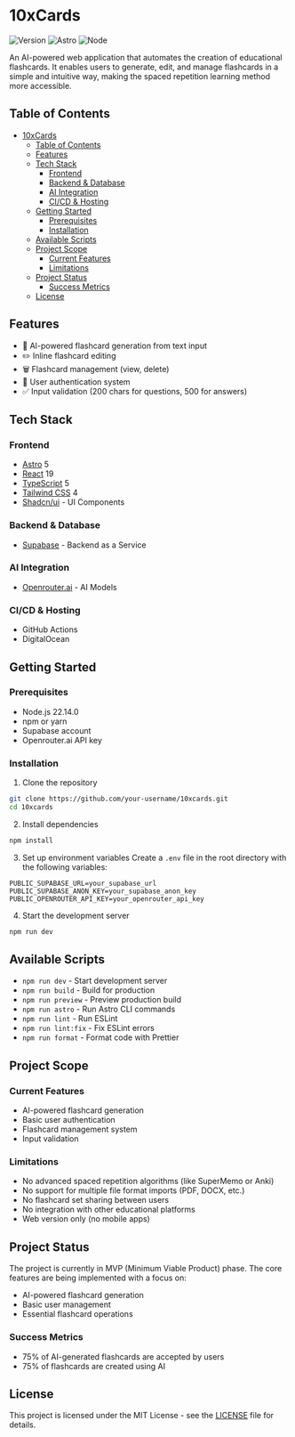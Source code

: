 # 10xCards

![Version](https://img.shields.io/badge/version-0.0.1-blue.svg)
![Astro](https://img.shields.io/badge/Astro-5.5.5-orange.svg)
![Node](https://img.shields.io/badge/node-22.14.0-green.svg)

An AI-powered web application that automates the creation of educational flashcards. It enables users to generate, edit, and manage flashcards in a simple and intuitive way, making the spaced repetition learning method more accessible.

## Table of Contents

- [10xCards](#10xcards)
  - [Table of Contents](#table-of-contents)
  - [Features](#features)
  - [Tech Stack](#tech-stack)
    - [Frontend](#frontend)
    - [Backend \& Database](#backend--database)
    - [AI Integration](#ai-integration)
    - [CI/CD \& Hosting](#cicd--hosting)
  - [Getting Started](#getting-started)
    - [Prerequisites](#prerequisites)
    - [Installation](#installation)
  - [Available Scripts](#available-scripts)
  - [Project Scope](#project-scope)
    - [Current Features](#current-features)
    - [Limitations](#limitations)
  - [Project Status](#project-status)
    - [Success Metrics](#success-metrics)
  - [License](#license)

## Features

- 🤖 AI-powered flashcard generation from text input
- ✏️ Inline flashcard editing
- 🗑️ Flashcard management (view, delete)
- 👤 User authentication system
- ✅ Input validation (200 chars for questions, 500 for answers)

## Tech Stack

### Frontend

- [Astro](https://astro.build/) 5
- [React](https://reactjs.org/) 19
- [TypeScript](https://www.typescriptlang.org/) 5
- [Tailwind CSS](https://tailwindcss.com/) 4
- [Shadcn/ui](https://ui.shadcn.com/) - UI Components

### Backend & Database

- [Supabase](https://supabase.com/) - Backend as a Service

### AI Integration

- [Openrouter.ai](https://openrouter.ai/) - AI Models

### CI/CD & Hosting

- GitHub Actions
- DigitalOcean

## Getting Started

### Prerequisites

- Node.js 22.14.0
- npm or yarn
- Supabase account
- Openrouter.ai API key

### Installation

1. Clone the repository

```bash
git clone https://github.com/your-username/10xcards.git
cd 10xcards
```

2. Install dependencies

```bash
npm install
```

3. Set up environment variables
   Create a `.env` file in the root directory with the following variables:

```plaintext
PUBLIC_SUPABASE_URL=your_supabase_url
PUBLIC_SUPABASE_ANON_KEY=your_supabase_anon_key
PUBLIC_OPENROUTER_API_KEY=your_openrouter_api_key
```

4. Start the development server

```bash
npm run dev
```

## Available Scripts

- `npm run dev` - Start development server
- `npm run build` - Build for production
- `npm run preview` - Preview production build
- `npm run astro` - Run Astro CLI commands
- `npm run lint` - Run ESLint
- `npm run lint:fix` - Fix ESLint errors
- `npm run format` - Format code with Prettier

## Project Scope

### Current Features

- AI-powered flashcard generation
- Basic user authentication
- Flashcard management system
- Input validation

### Limitations

- No advanced spaced repetition algorithms (like SuperMemo or Anki)
- No support for multiple file format imports (PDF, DOCX, etc.)
- No flashcard set sharing between users
- No integration with other educational platforms
- Web version only (no mobile apps)

## Project Status

The project is currently in MVP (Minimum Viable Product) phase. The core features are being implemented with a focus on:

- AI-powered flashcard generation
- Basic user management
- Essential flashcard operations

### Success Metrics

- 75% of AI-generated flashcards are accepted by users
- 75% of flashcards are created using AI

## License

This project is licensed under the MIT License - see the [LICENSE](LICENSE) file for details.
